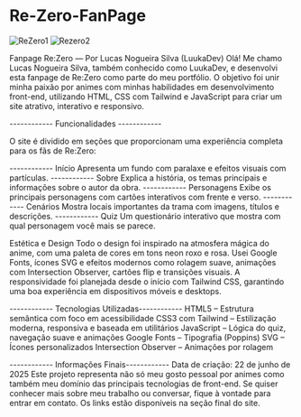 # Re-Zero-FanPage

![ReZero1](https://github.com/user-attachments/assets/49770cbb-29b1-4c1e-bf17-a5d760bdb5a3)
![Rezero2](https://github.com/user-attachments/assets/b439191d-126c-48ef-9781-d6c5ec28acea)

Fanpage Re:Zero — Por Lucas Nogueira Silva (LuukaDev)
Olá! Me chamo Lucas Nogueira Silva, também conhecido como LuukaDev, e desenvolvi esta fanpage de Re:Zero como parte do meu portfólio. O objetivo foi unir minha paixão por animes com minhas habilidades em desenvolvimento front-end, utilizando HTML, CSS com Tailwind e JavaScript para criar um site atrativo, interativo e responsivo.

------------ Funcionalidades ------------

O site é dividido em seções que proporcionam uma experiência completa para os fãs de Re:Zero:

------------ Início
Apresenta um fundo com paralaxe e efeitos visuais com partículas.
------------ Sobre
Explica a história, os temas principais e informações sobre o autor da obra.
------------ Personagens
Exibe os principais personagens com cartões interativos com frente e verso.
------------ Cenários
Mostra locais importantes da trama com imagens, títulos e descrições.
------------ Quiz
Um questionário interativo que mostra com qual personagem você mais se parece.

Estética e Design
Todo o design foi inspirado na atmosfera mágica do anime, com uma paleta de cores em tons neon roxo e rosa. Usei Google Fonts, ícones SVG e efeitos modernos como rolagem suave, animações com Intersection Observer, cartões flip e transições visuais. A responsividade foi planejada desde o início com Tailwind CSS, garantindo uma boa experiência em dispositivos móveis e desktops.

------------ Tecnologias Utilizadas------------
HTML5 – Estrutura semântica com foco em acessibilidade
CSS3 com Tailwind – Estilização moderna, responsiva e baseada em utilitários
JavaScript – Lógica do quiz, navegação suave e animações
Google Fonts – Tipografia (Poppins)
SVG – Ícones personalizados
Intersection Observer – Animações por rolagem

------------ Informações Finais------------
Data de criação: 22 de junho de 2025
Este projeto representa não só meu gosto pessoal por animes como também meu domínio das principais tecnologias de front-end. Se quiser conhecer mais sobre meu trabalho ou conversar, fique à vontade para entrar em contato. Os links estão disponíveis na seção final do site.
